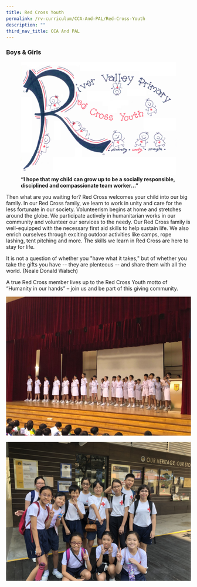 ```yaml
---
title: Red Cross Youth
permalink: /rv-curriculum/CCA-And-PAL/Red-Cross-Youth
description: ""
third_nav_title: CCA And PAL
---
```

### Boys & Girls
<figure>

<img src="/images/RV%20Curriculum/CCA%20and%20PAL/Red%20Cross%20Youth/RC%20Youth.png">

<figcaption> <strong>“I hope that my child can grow up to be a socially responsible, disciplined and compassionate team worker…”
</strong> </figcaption>

</figure>

Then what are you waiting for? Red Cross welcomes your child into our big family. In our Red Cross family, we learn to work in unity and care for the less fortunate in our society. Volunteerism begins at home and stretches around the globe. We participate actively in humanitarian works in our community and volunteer our services to the needy. Our Red Cross family is well-equipped with the necessary first aid skills to help sustain life. We also enrich ourselves through exciting outdoor activities like camps, rope lashing, tent pitching and more. The skills we learn in Red Cross are here to stay for life.

It is not a question of whether you "have what it takes," but of whether you take the gifts you have -- they are plenteous -- and share them with all the world. (Neale Donald Walsch)

A true Red Cross member lives up to the Red Cross Youth motto of “Humanity in our hands” – join us and be part of this giving community.

![](/images/RV%20Curriculum/CCA%20and%20PAL/Red%20Cross%20Youth/q1.jpg)

![](/images/RV%20Curriculum/CCA%20and%20PAL/Red%20Cross%20Youth/q2.jpg)

